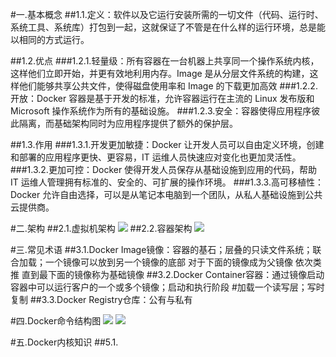 #一.基本概念
##1.1.定义：软件以及它运行安装所需的一切文件（代码、运行时、系统工具、系统库）打包到一起，这就保证了不管是在什么样的运行环境，总是能以相同的方式运行。

##1.2.优点
###1.2.1.轻量级：所有容器在一台机器上共享同一个操作系统内核，这样他们立即开始，并更有效地利用内存。Image 是从分层文件系统的构建，这样他们能够共享公共文件，使得磁盘使用率和 Image 的下载更加高效
###1.2.2.开放：Docker 容器是基于开发的标准，允许容器运行在主流的 Linux 发布版和 Microsoft 操作系统作为所有的基础设施。
###1.2.3.安全：容器使得应用程序彼此隔离，而基础架构同时为应用程序提供了额外的保护层。

##1.3.作用
###1.3.1.开发更加敏捷：Docker 让开发人员可以自由定义环境，创建和部署的应用程序更快、更容易，IT 运维人员快速应对变化也更加灵活性。
###1.3.2.更加可控：Docker 使得开发人员保存从基础设施到应用的代码，帮助 IT 运维人管理拥有标准的、安全的、可扩展的操作环境。
###1.3.3.高可移植性：Docker 允许自由选择，可以是从笔记本电脑到一个团队，从私人基础设施到公共云提供商。

#二.架构
##2.1.虚拟机架构
![](https://i.imgur.com/m0wPPxQ.png)
##2.2.容器架构
![](https://i.imgur.com/KJ7E1xg.png)

#三.常见术语
##3.1.Docker Image镜像：容器的基石；层叠的只读文件系统；联合加载；一个镜像可以放到另一个镜像的底部   对于下面的镜像成为父镜像 依次类推 直到最下面的镜像称为基础镜像
##3.2.Docker Container容器：通过镜像启动   容器中可以运行客户的一个或多个镜像；启动和执行阶段 #加载一个读写层；写时复制
##3.3.Docker Registry仓库：公有与私有

#四.Docker命令结构图
![](https://i.imgur.com/v9zvZkO.png)
![](https://i.imgur.com/D2AAYT8.png)

#五.Docker内核知识
##5.1.